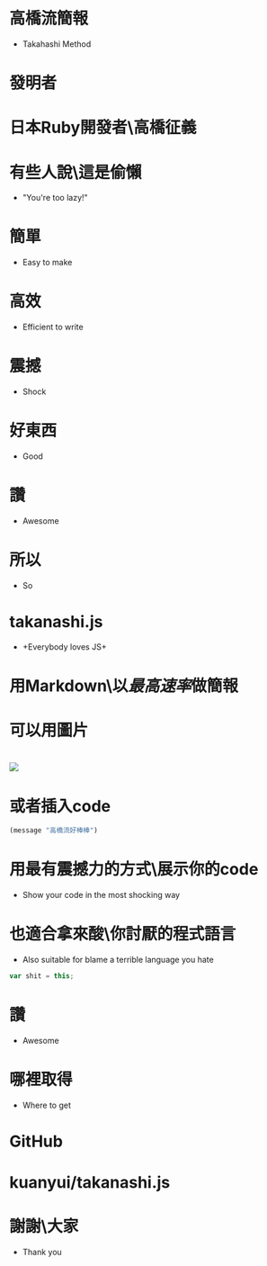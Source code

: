 # 高橋流簡報
- Takahashi Method
# 發明者
# 日本Ruby開發者\\高橋征義
# 有些人說\\這是偷懶
- "You're too lazy!"
# 簡單
- Easy to make
# 高效
- Efficient to write
# 震撼
- Shock
# 好東西
- Good
# 讚
- Awesome
# 所以
- So
# takanashi.js
- +Everybody loves JS+
# 用Markdown\\以*最高速率*做簡報
# 可以用**圖片**
# ![](/images/unit_tests_paseed.jpg)
# 或者插入code
```lisp
(message "高橋流好棒棒")
```
# 用最有震撼力的方式\\展示你的code
- Show your code in the most shocking way
# 也適合拿來酸\\你討厭的程式語言
- Also suitable for blame a terrible language you hate
```js
var shit = this;
```
# 讚
- Awesome
# 哪裡取得
- Where to get
# GitHub
# kuanyui/takanashi.js
# 謝謝\\大家
- Thank you
